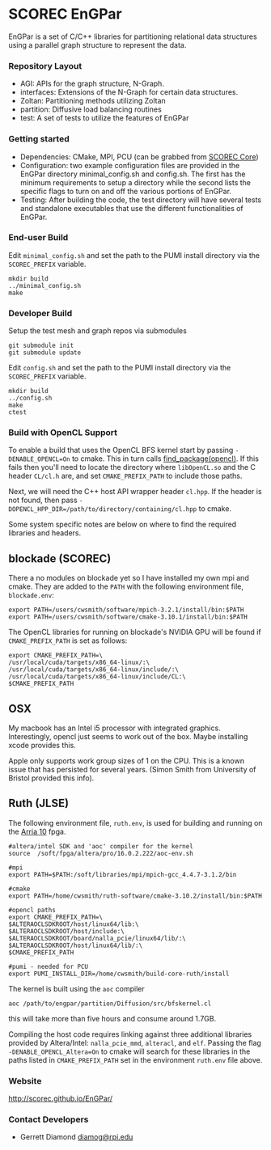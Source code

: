 # SCOREC EnGPar

EnGPar is a set of C/C++ libraries for partitioning relational data structures using a parallel graph structure to represent the data.

### Repository Layout

* AGI: APIs for the graph structure, N-Graph.
* interfaces: Extensions of the N-Graph for certain data structures.
* Zoltan: Partitioning methods utilizing Zoltan
* partition: Diffusive load balancing routines
* test: A set of tests to utilize the features of EnGPar

### Getting started

* Dependencies: CMake, MPI, PCU (can be grabbed from [SCOREC Core](https://github.com/SCOREC/core))
* Configuration: two example configuration files are provided in the EnGPar directory minimal_config.sh and config.sh. The first has the minimum requirements to setup a directory while the second lists the specific flags to turn on and off the various portions of EnGPar.
* Testing: After building the code, the test directory will have several tests and standalone executables that use the
different functionalities of EnGPar.

### End-user Build

Edit `minimal_config.sh` and set the path to the PUMI install directory via the
`SCOREC_PREFIX` variable.

```
mkdir build
../minimal_config.sh
make
```

### Developer Build

Setup the test mesh and graph repos via submodules
```
git submodule init
git submodule update
```

Edit `config.sh` and set the path to the PUMI install directory via the
`SCOREC_PREFIX` variable.

```
mkdir build
../config.sh
make
ctest
```

### Build with OpenCL Support

To enable a build that uses the OpenCL BFS kernel start by passing `-DENABLE_OPENCL=On` to cmake.  This in turn calls [find_package(opencl)](https://cmake.org/cmake/help/v3.10/module/FindOpenCL.html).  If this fails then you'll need to locate the directory where `libOpenCL.so` and the C header `CL/cl.h` are, and set `CMAKE_PREFIX_PATH` to include those paths.

Next, we will need the C++ host API wrapper header `cl.hpp`.  If the header is not found, 
then pass `-DOPENCL_HPP_DIR=/path/to/directory/containing/cl.hpp` to cmake.

Some system specific notes are below on where to find the required libraries and headers.

## blockade (SCOREC)

There a no modules on blockade yet so I have installed my own mpi and cmake.  They are added to the `PATH` with the following environment file, `blockade.env`:

```
export PATH=/users/cwsmith/software/mpich-3.2.1/install/bin:$PATH
export PATH=/users/cwsmith/software/cmake-3.10.1/install/bin:$PATH
```

The OpenCL libraries for running on blockade's NVIDIA GPU will be found if `CMAKE_PREFIX_PATH` is set as follows:

```
export CMAKE_PREFIX_PATH=\
/usr/local/cuda/targets/x86_64-linux/:\
/usr/local/cuda/targets/x86_64-linux/include/:\
/usr/local/cuda/targets/x86_64-linux/include/CL:\
$CMAKE_PREFIX_PATH
```


## OSX 

My macbook has an Intel i5 processor with integrated graphics.  Interestingly, opencl just seems to work out of the box.  Maybe installing xcode provides this.

Apple only supports work group sizes of 1 on the CPU.  This is a known issue that has persisted for several years. (Simon Smith from University of Bristol provided this info).

## Ruth (JLSE)

The following environment file, `ruth.env`, is used for building and running on the [Arria 10](https://www.altera.com/products/fpga/arria-series/arria-10/overview.html) fpga.

```
#altera/intel SDK and 'aoc' compiler for the kernel
source  /soft/fpga/altera/pro/16.0.2.222/aoc-env.sh

#mpi
export PATH=$PATH:/soft/libraries/mpi/mpich-gcc_4.4.7-3.1.2/bin

#cmake
export PATH=/home/cwsmith/ruth-software/cmake-3.10.2/install/bin:$PATH

#opencl paths
export CMAKE_PREFIX_PATH=\
$ALTERAOCLSDKROOT/host/linux64/lib:\
$ALTERAOCLSDKROOT/host/include:\
$ALTERAOCLSDKROOT/board/nalla_pcie/linux64/lib/:\
$ALTERAOCLSDKROOT/host/linux64/lib/:\
$CMAKE_PREFIX_PATH

#pumi - needed for PCU
export PUMI_INSTALL_DIR=/home/cwsmith/build-core-ruth/install
```

The kernel is built using the `aoc` compiler
```
aoc /path/to/engpar/partition/Diffusion/src/bfskernel.cl
```
this will take more than five hours and consume around 1.7GB.

Compiling the host code requires linking against three additional libraries provided by Altera/Intel: `nalla_pcie_mmd`, `alteracl`, and `elf`.  Passing the flag `-DENABLE_OPENCL_Altera=On` to cmake will search for these libraries in the paths listed in `CMAKE_PREFIX_PATH` set in the environment `ruth.env` file above.

### Website

http://scorec.github.io/EnGPar/

### Contact Developers
* Gerrett Diamond <diamog@rpi.edu>
